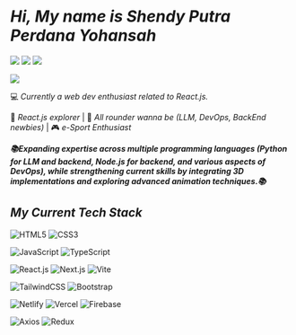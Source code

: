 # _**Hi, My name is Shendy Putra Perdana Yohansah**_

[![](https://img.shields.io/badge/-@shendyppy-%23962fbf?style=flat-square&logo=instagram&logoColor=ffffff)](https://instagram.com/shendyppy)
[![](https://img.shields.io/badge/-@shendyppy-%23181717?style=flat-square&logo=github)](https://github.com/shendyppy/)
[![](https://img.shields.io/badge/-@shendyppy-%230A66C2?style=flat-square&logo=INSPIRE&logoColor=ffffff)](https://www.linkedin.com/in/shendyppy/)


[![](https://img.shields.io/website?color=0ab9e6&style=flat-square&up_message=shendyppy.vercel.app&url=https%3A%2F%2Fshendy.vercel.app)](https://shendyppy.vercel.app)

:computer: _Currently a web dev enthusiast related to React.js._

🖖 _React.js explorer_ | 📖 _All rounder wanna be (LLM, DevOps, BackEnd newbies)_ | 🎮 _e-Sport Enthusiast_

_**📚Expanding expertise across multiple programming languages (Python for LLM and backend, Node.js for backend, and various aspects of DevOps), while strengthening current skills by integrating 3D implementations and exploring advanced animation techniques.📚**_


## _My Current Tech Stack_

![HTML5](https://img.shields.io/badge/-HTML5-%23E44D27?style=flat-square&logo=html5&logoColor=ffffff)
![CSS3](https://img.shields.io/badge/-CSS3-%231572B6?style=flat-square&logo=css3)

![JavaScript](https://img.shields.io/badge/-JavaScript-%23F7DF1C?style=flat-square&logo=javascript&logoColor=000000&labelColor=%23F7DF1C&color=%23FFCE5A)
![TypeScript](https://img.shields.io/badge/-TypeScript-007ACC?style=flat-square&logo=typescript&logoColor=white)

![React.js](https://img.shields.io/badge/-React.js-%23282C34?style=flat-square&logo=react)
![Next.js](https://img.shields.io/badge/-Next.js-%23000000?style=flat-square&logo=nextdotjs)
![Vite](https://img.shields.io/badge/-Vite-%23646CFF?style=flat-square&logo=vite&logoColor=ffffff)

![TailwindCSS](https://img.shields.io/badge/-TailwindCSS-%231a202c?style=flat-square&logo=tailwind-css)
![Bootstrap](https://img.shields.io/badge/-Bootstrap-%23FFFFFF?style=flat-square&logo=bootstrap&logoColor=%237952B3)

![Netlify](https://img.shields.io/badge/-Netlify-%2300C7B7?style=flat-square&logo=netlify&logoColor=ffffff)
![Vercel](https://img.shields.io/badge/-Vercel-%23ffffff?style=flat-square&logo=vercel&logoColor=000000)
![Firebase](https://img.shields.io/badge/-Firebase-%23F7DF1E?style=flat-square&logo=firebase&logoColor=%23DD2C00)

![Axios](https://img.shields.io/badge/-Axios-%235A29E4?style=flat-square&logo=axios&logoColor=ffffff)
![Redux](https://img.shields.io/badge/-Redux-%23764ABC?style=flat-square&logo=redux&logoColor=000000)
